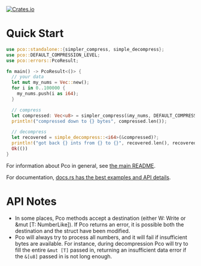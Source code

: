 [![Crates.io][crates-badge]][crates-url]

[crates-badge]: https://img.shields.io/crates/v/pco.svg

[crates-url]: https://crates.io/crates/pco

<!---TODO: remove the following stuff in the next release now that it's in the doc comments-->

# Quick Start

```rust
use pco::standalone::{simpler_compress, simple_decompress};
use pco::DEFAULT_COMPRESSION_LEVEL;
use pco::errors::PcoResult;

fn main() -> PcoResult<()> {
  // your data
  let mut my_nums = Vec::new();
  for i in 0..100000 {
    my_nums.push(i as i64);
  }

  // compress
  let compressed: Vec<u8> = simpler_compress(&my_nums, DEFAULT_COMPRESSION_LEVEL)?;
  println!("compressed down to {} bytes", compressed.len());

  // decompress
  let recovered = simple_decompress::<i64>(&compressed)?;
  println!("got back {} ints from {} to {}", recovered.len(), recovered[0], recovered.last().unwrap());
  Ok(())
}
```

For information about Pco in general, see [the main README](../README.md).

For documentation, [docs.rs has the best examples and API details](https://docs.rs/pco/).

# API Notes

* In some places, Pco methods accept a destination (either W: Write or &mut [T: NumberLike]).
  If Pco returns an error, it is possible both the destination and the struct
  have been modified.
* Pco will always try to process all numbers, and it will fail if insufficient bytes are
  available. For instance, during decompression Pco will try to fill the entire `&mut [T]`
  passed in, returning an insufficient data error if the `&[u8]` passed in is not long enough.
